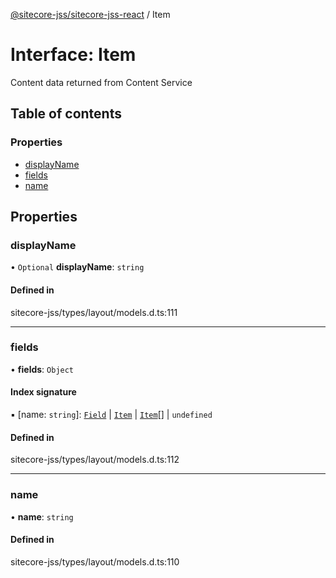 [@sitecore-jss/sitecore-jss-react](../README.md) / Item

# Interface: Item

Content data returned from Content Service

## Table of contents

### Properties

- [displayName](Item.md#displayname)
- [fields](Item.md#fields)
- [name](Item.md#name)

## Properties

### displayName

• `Optional` **displayName**: `string`

#### Defined in

sitecore-jss/types/layout/models.d.ts:111

___

### fields

• **fields**: `Object`

#### Index signature

▪ [name: `string`]: [`Field`](Field.md) \| [`Item`](Item.md) \| [`Item`](Item.md)[] \| `undefined`

#### Defined in

sitecore-jss/types/layout/models.d.ts:112

___

### name

• **name**: `string`

#### Defined in

sitecore-jss/types/layout/models.d.ts:110
